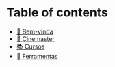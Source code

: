 # Table of contents

* [💛 Bem-vinda](README.md)
* [🍿 Cinemaster](coinconvert.md)
* [📚 Cursos](cursos.md)
* [🔨 Ferramentas](otros-recursos.md)

